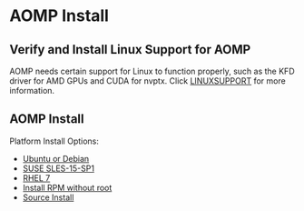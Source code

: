 # AOMP Install 


## Verify and Install Linux Support for AOMP

AOMP needs certain support for Linux to function properly, such as the KFD driver for AMD GPUs and CUDA for nvptx. Click [LINUXSUPPORT](LINUXSUPPORT.md) for more information.

## AOMP Install

Platform Install Options:
- [Ubuntu or Debian](UBUNTUINSTALL.md)
- [SUSE SLES-15-SP1](SLES15INSTALL.md)
- [RHEL 7](RHELINSTALL.md)
- [Install RPM without root](RPMINSTALL.md)
- [Source Install](SOURCEINSTALL.md)
